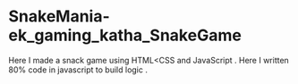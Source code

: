 # SnakeMania-ek_gaming_katha_SnakeGame
Here I made a snack game using HTML&lt;CSS and JavaScript . Here I written 80% code in javascript to build logic .
